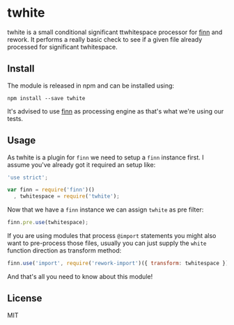 # twhite


twhite is a small conditional significant ttwhitespace processor for [finn] and
rework. It performs a really basic check to see if a given file already
processed for significant twhitespace. 

## Install

The module is released in npm and can be installed using:

```
npm install --save twhite
```

It's advised to use [finn] as processing engine as that's what we're using our
tests.

## Usage

As twhite is a plugin for `finn` we need to setup a `finn` instance first.
I assume you've already got it required an setup like:

```js
'use strict';

var finn = require('finn')()
  , twhitespace = require('twhite');
```

Now that we have a `finn` instance we can assign `twhite` as pre filter:

```js
finn.pre.use(twhitespace);
```

If you are using modules that process `@import` statements you might also want
to pre-process those files, usually you can just supply the `white` function
direction as transform method:

```js
finn.use('import', require('rework-import')({ transform: twhitespace }));
```

And that's all you need to know about this module!

## License

MIT

[finn]: https://github.com/observing/finn
